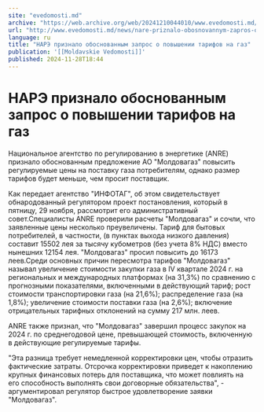 ```yaml
---
site: "evedomosti.md"
archive: "https://web.archive.org/web/20241210044010/www.evedomosti.md/news/nare-priznalo-obosnovannym-zapros-o-povyshenii-tarifov-na-ga"
url: "http://www.evedomosti.md/news/nare-priznalo-obosnovannym-zapros-o-povyshenii-tarifov-na-ga"
language: ru
title: "НАРЭ признало обоснованным запрос о повышении тарифов на газ"
publication: '[[Moldavskie Vedomosti]]'
published: 2024-11-28T18:44
---
```


# НАРЭ признало обоснованным запрос о повышении тарифов на газ

Национальное агентство по регулированию в энергетике (ANRE) признало обоснованным предложение АО "Молдовагаз" повысить регулируемые цены на поставку газа потребителям, однако размер тарифов будет меньше, чем просит поставщик.

Как передает агентство "ИНФОТАГ", об этом свидетельствует обнародованный регулятором проект постановления, который в пятницу, 29 ноября, рассмотрит его административный совет.Специалисты ANRE проверили расчеты "Молдовагаз" и сочли, что заявленные цены несколько преувеличены. Тариф для бытовых потребителей, в частности, (в пунктах выхода низкого давления) составит 15502 лея за тысячу кубометров (без учета 8% НДС) вместо нынешних 12154 лея. "Молдовагаз" просил повысить до 16173 леев.Среди основных причин пересмотра тарифов "Молдовагаз" называл увеличение стоимости закупки газа в IV квартале 2024 г. на региональных и международных платформах (на 31,3%) по сравнению с прогнозными показателями, включенными в действующий тариф; рост стоимости транспортировки газа (на 21,6%); распределение газа (на 1,8%); увеличение стоимости поставки газа (на 2,6%); включение отрицательных тарифных отклонений на сумму 217 млн. леев.

ANRE также признал, что "Молдовагаз" завершил процесс закупок на 2024 г. по среднегодовой цене, превышающей стоимость, включенную в действующие регулируемые тарифы.

"Эта разница требует немедленной корректировки цен, чтобы отразить фактические затраты. Отсрочка корректировки приведет к накоплению крупных финансовых потерь для поставщика, что может повлиять на его способность выполнять свои договорные обязательства", - аргументировал регулятор быстрое удовлетворение заявки "Молдовагаз".